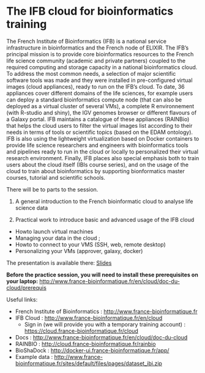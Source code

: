 # The IFB cloud for bioinformatics training

The French Institute of Bioinformatics (IFB) is a national service infrastructure in bioinformatics and the French node of ELIXIR. The IFB’s principal mission is to provide core bioinformatics resources to the French life science community (academic and private partners) coupled to the required computing and storage capacity in a national bioinformatics cloud. To address the most common needs, a selection of major scientific software tools was made and they were installed in pre-configured virtual images (cloud appliances), ready to run on the IFB’s cloud. To date, 36 appliances cover different domains of the life sciences, for example users can deploy a standard bioinformatics compute node (that can also be deployed as a virtual cluster of several VMs), a complete R environnement (with R-studio and shiny), the IGV genomes browser or different flavours of a Galaxy portal. IFB maintains a catalogue of these appliances (RAINBio) that  helps the cloud users to filter the virtual images list according to their needs in terms of tools or scientific topics (based on the EDAM ontology). IFB is also using the lightweight virtualization based on Docker containers to provide life science researchers and engineers with bioinformatics tools and pipelines ready to run in the cloud or locally to personalized their virtual research environment. Finally, IFB places also special emphasis both to train users about the cloud itself (IBIs course series), and on the usage of the cloud to train about bioinformatics by supporting bionformatics master courses, tutorial and scientific schools. 

There will be to parts to the session.

1. A general introduction to the French bioinformatic cloud to analyse life science data

2. Practical work to introduce basic and advanced usage of the IFB cloud
  * Howto launch virtual machines
  * Managing your data in the cloud ;
  * Howto to connect to your VMS (SSH, web, remote desktop)
  * Personalizing your VMs (approver, galaxy, docker)

The presentation is available there: [Slides](https://github.com/ekorpela/cloud-vm-workshop/blob/master/materials/IFBcloud/IFB%20cloud%20training%20ELIX-FI.pdf)

**Before the practice session, you will need to install these prerequisites on your laptop:**
http://www.france-bioinformatique.fr/en/cloud/doc-du-cloud/prerequis

Useful links:
  * French Institute of Bioinformatics : http://www.france-bioinformatique.fr
  * IFB Cloud : http://www.france-bioinformatique.fr/en/cloud
    * Sign in (we will provide you with a temporary training account) : https://cloud.france-bioinformatique.fr/cloud 
  * Docs :  http://www.france-bioinformatique.fr/en/cloud/doc-du-cloud
  * RAINBIO : http://cloud.france-bioinformatique.fr/rainbio
  * BioShaDock :  http://docker-ui.france-bioinformatique.fr/app/
  * Example data : http://www.france-bioinformatique.fr/sites/default/files/pages/dataset_ibi.zip

